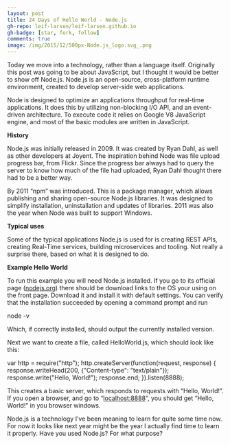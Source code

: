 ```yaml
---
layout: post
title: 24 Days of Hello World - Node.js
gh-repo: leif-larsen/leif-larsen.github.io
gh-badge: [star, fork, follow]
comments: true
image: /img/2015/12/500px-Node.js_logo.svg_.png
---
```

    
    
Today we move into a technology, rather than a language itself. Originally this post was going to be about JavaScript, but I thought it would be better to show off Node.js. Node.js is an open-source, cross-platform runtime environment, created to develop server-side web applications.

Node is designed to optimize an applications throughput for real-time applications. It does this by utilizing non-blocking I/O API, and an event-driven architecture. To execute code it relies on Google V8 JavaScript engine, and most of the basic modules are written in JavaScript.

**History**

Node.js was initially released in 2009. It was created by Ryan Dahl, as well as other developers at Joyent. The inspiration behind Node was file upload progress bar, from Flickr. Since the progress bar always had to query the server to know how much of the file had uploaded, Ryan Dahl thought there had to be a better way.

By 2011 “npm” was introduced. This is a package manager, which allows publishing and sharing open-source Node.js libraries. It was designed to simplify installation, uninstallation and updates of libraries. 2011 was also the year when Node was built to support Windows.

**Typical uses**

Some of the typical applications Node.js is used for is creating REST APIs, creating Real-Time services, building microservices and tooling. Not really a surprise there, based on what it is designed to do.

**Example Hello World**

To run this example you will need Node.js installed. If you go to its official page ([nodejs.org](https://nodejs.org/en/)) there should be download links to the OS your using on the front page. Download it and install it with default settings. You can verify that the installation succeeded by opening a command prompt and run

 node -v

Which, if correctly installed, should output the currently installed version.

Next we want to create a file, called HelloWorld.js, which should look like this:

 var http = require("http"); http.createServer(function(request, response) { response.writeHead(200, {"Content-type": "text/plain"}); response.write("Hello, World!"); response.end; }).listen(8888);

This creates a basic server, which responds to requests with “Hello, World!”. If you open a browser, and go to “[localhost:8888](http://localhost:8888)“, you should get “Hello, World!” in you browser windows.

Node.js is a technology I’ve been meaning to learn for quite some time now. For now it looks like next year might be the year I actually find time to learn it properly. Have you used Node.js? For what purpose?


